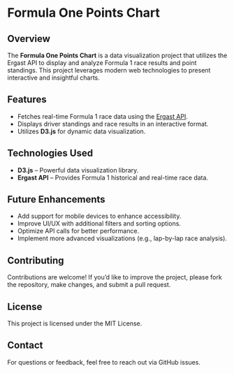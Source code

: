# Formula One Points Chart

## Overview
The **Formula One Points Chart** is a data visualization project that utilizes the Ergast API to display and analyze Formula 1 race results and point standings. This project leverages modern web technologies to present interactive and insightful charts.

## Features
- Fetches real-time Formula 1 race data using the [Ergast API](http://ergast.com/mrd/).
- Displays driver standings and race results in an interactive format.
- Utilizes **D3.js** for dynamic data visualization.


## Technologies Used
- **D3.js** – Powerful data visualization library.
- **Ergast API** – Provides Formula 1 historical and real-time race data.

## Future Enhancements
- Add support for mobile devices to enhance accessibility.
- Improve UI/UX with additional filters and sorting options.
- Optimize API calls for better performance.
- Implement more advanced visualizations (e.g., lap-by-lap race analysis).

## Contributing
Contributions are welcome! If you’d like to improve the project, please fork the repository, make changes, and submit a pull request.

## License
This project is licensed under the MIT License.

## Contact
For questions or feedback, feel free to reach out via GitHub issues.


